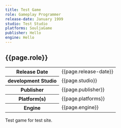 ```yaml
---
title: Test Game
role: Gameplay Programmer
release-date: January 1999
studio: Test Studio
platforms: SouljaGame
publisher: Hello
engine: Hello
---
```


## {{page.role}}

<table  id="shipped-title">
    <tr>
        <th>Release Date</th>
        <td>{{page.release-date}}</td>
    </tr>
    <tr>
        <th>development Studio</th>
        <td>{{page.studio}}</td>
    </tr>    
    <tr>
        <th>Publisher</th>
        <td>{{page.publisher}}</td>
    </tr>    
    <tr>
        <th>Platform(s)</th>
        <td>{{page.platforms}}</td>
    </tr>    
    <tr>
        <th>Engine</th>
        <td>{{page.engine}}</td>
    </tr>    
</table>

Test game for test site.